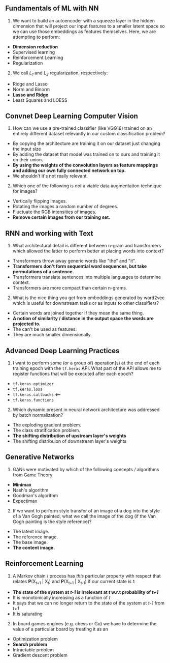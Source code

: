 ## Fundamentals of ML with NN
1. We want to build an autoencoder with a squeeze layer in the hidden dimension that will project our input features to a smaller latent space so we can use those embeddings as features themselves. Here, we are attempting to perform:
- **Dimension reduction**
- Supervised learning
- Reinforcement Learning
- Regularization

2. We call *L<sub>1</sub>* and *L<sub>2</sub>* regularization, respectively:
- Ridge and Lasso
- Norm and Binorm
- **Lasso and Ridge**
- Least Squares and LOESS

## Convnet Deep Learning Computer Vision

1. How can we use a pre-trained classifier (like VGG16) trained on an entirely different dataset relevantly in our custom classification problem?
- By copying the architecture are training it on our dataset just changing the input size
- By adding the dataset that model was trained on to ours and training it on their union.
- **By using the weights of the convolution layers as feature mappings and adding our own fully connected network on top.**
- We shouldn't it's not really relevant.

2. Which one of the following is *not* a viable data augmentation technique for images?
- Vertically flipping images.
- Rotating the images a random number of degrees.
- Fluctuate the RGB intensities of images.
- **Remove certain images from our training set.**

## RNN and working with Text

1. What architectural detail is different between n-gram and transformers which allowed
the latter to perform better at placing words into context?
- Transformers throw away generic words like "the" and "it".
- **Transformers don't form sequential word sequences, but take permutations of a sentence.**
- Transformers translate sentences into multiple languages to determine context.
- Transformers are more compact than certain n-grams.

2. What is the nice thing you get from embeddings generated by word2vec which is useful
for downstream tasks or as inputs to other classifiers?
- Certain words are joined together if they mean the same thing.
- **A notion of similarity / distance in the output space the words are projected to.**
- The can't be used as features.
- They are much smaller dimensionally.

## Advanced Deep Learning Practices

1. I want to perform some (or a group of) operation(s) at the end of each training epoch
with the `tf.keras` API. What part of the API allows me to register functions that will be
executed after each epoch?
- `tf.keras.optimizer`
- `tf.keras.loss`
- `tf.keras.callbacks` **<--**
- `tf.keras.functions`

2. Which dynamic present in neural network architecture was addressed by batch normalization?
- The exploding gradient problem.  
- The class stratification problem.
- **The shifting distribution of upstream layer's weights**
- The shifting distribuion of downstream layer's weights

## Generative Networks

1. GANs were motivated by which of the following concepts / algorithms from Game Theory
- **Minimax**
- Nash's algorithm
- Goodman's algorithm
- Expectimax

2. If we want to perform style transfer of an image of a dog into the style of a Van Gogh
painted, what we call the image of the dog (if the Van Gogh painting is the style reference)?
- The latent image.
- The reference image.
- The base image.
- **The content image.**

## Reinforcement Learning

1. A Markov chain / process has *this* particular property with respect that relates **P**(X<sub>t+1</sub> | X<sub>t</sub>) and **P**(X<sub>t+1</sub> | X<sub>t-1</sub>)
if our current state is *t*:
- **The state of the system at *t-1* is irrelevant at *t* w.r.t probability of *t+1***
- It is monotonically increasing as a function of $t$
- It says that we can no longer return to the state of the system at *t-1* from *t+1*
- It is saturating

2. In board games engines (e.g. chess or Go) we have to determine the value of a particular
board by treating it as an
- Optimization problem
- **Search problem**
- Intractable problem
- Gradient descent problem
